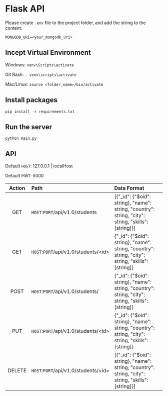# Flask API

Please create `.env` file to the project folder, and add the string to the content:

`MONGODB_URI=<your_mongodb_uri>`

## Incept Virtual Environment

Windows: `venv\Scripts\activate`

Git Bash: `. venv\scripts\activate`

Mac/Linux: `source <folder_name>/bin/activate`

## Install packages

`pip install -r requirements.txt`

## Run the server

`python main.py`

## API

Default `HOST`: 127.0.0.1 | localHost

Default `PORT`: 5000

|Action|Path|Data Format|
|:---:|:---|:---|
|GET|`HOST`:`PORT`/api/v1.0/students|[{"_id": {"$oid": string}, "name": string, "country": string, "city": string, "skills": \[string]}]|
|GET|`HOST`:`PORT`/api/v1.0/students/\<id\>|{"_id": {"$oid": string}, "name": string, "country": string, "city": string, "skills": \[string]}|
|POST|`HOST`:`PORT`/api/v1.0/students/|{"_id": {"$oid": string}, "name": string, "country": string, "city": string, "skills": \[string]}|
|PUT|`HOST`:`PORT`/api/v1.0/students/\<id\>|{"_id": {"$oid": string}, "name": string, "country": string, "city": string, "skills": \[string]}|
|DELETE|`HOST`:`PORT`/api/v1.0/students/\<id\>|[{"_id": {"$oid": string}, "name": string, "country": string, "city": string, "skills": \[string]}]|